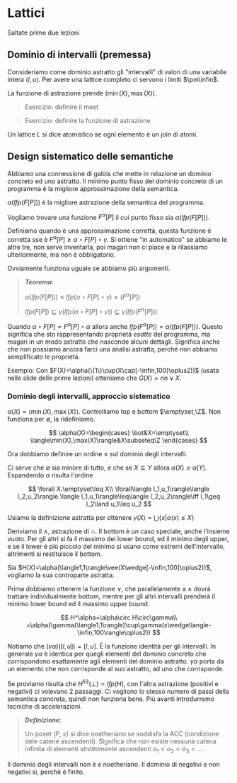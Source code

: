 # Lattici

Saltate prime due lezioni

## Dominio di intervalli (premessa)

Consideriamo come dominio astratto gli "intervalli" di valori di una variabile intera $\langle l,u\rangle$. Per avere una lattice completo ci servono i limiti $\pm\infin$.

La funzione di astrazione prende $(\min(X),\max(X))$.

> Esercizio: definire il meet

> Esercizio: definire la funzione di astrazione

Un lattice $L$ si dice atomistico se ogni elemento è un join di atomi.

## Design sistematico delle semantiche

Abbiamo una connessione di galois che mette in relazione un dominio concreto ed uno astratto. Il minimo punto fisso del dominio concreto di un programma è la migliore approssimazione della semantica.

$\alpha(lfp(F[P]))$ è la migliore astrazione della semantica del programma.

Vogliamo trovare una funzione $F^\alpha[P]$ il cui punto fisso sia $\alpha(lfp(F[P]))$.

Definiamo quando è una approssimazione corretta, questa funzione è corretta sse è $F^\alpha[P]\geq\alpha\circ F[P]\circ\gamma$. Si ottiene "in automatico" se abbiamo le altre tre, non serve inventarla, poi magari non ci piace e la rilassiamo ulteriormente, ma non è obbligatorio.

Ovviamente funziona uguale se abbiamo più argomenti.

> ***Teorema***:
>
> $\alpha(lfp(F[P]))\leq lfp(\alpha\circ F[P]\circ\gamma)\leq(F^\alpha[P])$
>
> $lfp(F[P])\sqsubseteq\gamma(lfp(\alpha\circ F[P]\circ\gamma))\sqsubseteq\gamma(lfp(F^\alpha[P]))$

Quando $\alpha\circ F[P]=F^\alpha[P]\circ\alpha$ allora anche $lfp(F^\alpha[P])=\alpha(lfp(F[P]))$.
Questo significa che sto rappresentando proprietà *esatte* del programma, ma magari in un modo astratto che nasconde alcuni dettagli.
Significa anche che non possiamo ancora farci una analisi astratta, perché non abbiamo semplificato le proprietà.


Esempio: Con $F(X)=\alpha(\{1\}\cup(X\cap[-\infin,100]\oplus2))$ (usata nelle slide delle prime lezioni) otteniamo che $G(X)=nn\vee X$.

### Dominio degli intervalli, approccio sistematico

$\alpha(X)=\langle\min(X),\max(X)\rangle$. Controlliamo top e bottom $\emptyset,\Z$. Non funziona per $\emptyset$, la ridefiniamo.

$$
\alpha(X)=\begin{cases}
\bot&X=\emptyset\\
\langle\min(X),\max(X)\rangle&X\subseteq\Z
\end{cases}
$$

Ora dobbiamo definire un ordine $\leq$ sul dominio degli intervalli.

Ci serve che $\emptyset$ sia minore di tutto, e che se $X\subseteq Y$ allora $\alpha(X)\leq\alpha(Y)$. Espandendo $\alpha$ risulta l'ordine

$$
\forall X.\emptyset\leq X\\
\forall\langle l_1,u_1\rangle\langle l_2,u_2\rangle.\langle l_1,u_1\rangle\leq\langle l_2,u_2\rangle\iff l_1\geq l_2\land u_1\leq u_2
$$

Usiamo la definizione astratta per ottenere $\gamma(X)=\bigcup\{x|\alpha(x)\leq X\}$

Deriviamo il $\wedge$, astrazione di $\cap$. Il bottom è un caso speciale, anche l'insieme vuoto.
Per gli altri si fa il massimo dei lower bound, ed il minimo degli upper, e se il lower è più piccolo del minimo si usano come estremi dell'intervallo, altrimenti si restituisce il bottom.

Sia $H(X)=\alpha(\langle1,1\rangle\vee(X\wedge[-\infin,100]\oplus2))$, vogliamo la sua controparte astratta.

Prima dobbiamo ottenere la funzione $\vee$, che parallelamente a $\wedge$ dovrà trattare individualmente bottom, mentre per gli altri intervalli prenderà il minimo lower bound ed il massimo upper bound.

$$
H^\alpha=\alpha\circ H\circ\gamma\\
=\alpha(\gamma(\langle1,1\rangle)\cup\gamma(x\wedge\langle-\infin,100\rangle\oplus2))
$$

Notiamo che $(\gamma\alpha)([l,u])=[l,u]$. È la funzione identità per gli intervalli. In generale $\gamma\alpha$ è identica per quegli elementi del dominio concreto che corrispondono esattamente agli elementi del dominio astratto.
$\gamma\alpha$ porta da un elemento che non corrisponde al suo astratto, ad uno che corrisponde.

Se proviamo risulta che $H^{53}(\bot)=lfp(H)$, con l'altra astrazione (positivi e negativi) ci volevano 2 passaggi. Ci vogliono lo stesso numero di passi della semantica concreta, quindi non funziona bene.
Più avanti introdurremo tecniche di accelerazioni.

> ***Definizione***:
>
> Un poset $(P,\leq)$ si dice noetheriano se soddisfa la ACC (condizione dele catene ascendenti). Significa che non esiste nessuna catena infinita di elementi *strettamente* ascendenti $a_1<a_2<a_3<...$.

Il dominio degli intervalli non è e noetheriano. Il dominio di negativi e non negativi si, perché è finito.